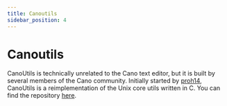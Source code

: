 ```yaml
---
title: Canoutils
sidebar_position: 4
---
```


# Canoutils

CanoUtils is technically unrelated to the Cano text editor, but it is built by several members of the Cano community. Initially started by [proh14](https://github.com/proh14), CanoUtils is a reimplementation of the Unix core utils written in C. You can find the repository [here](https://github.com/proh14/canoutils).

